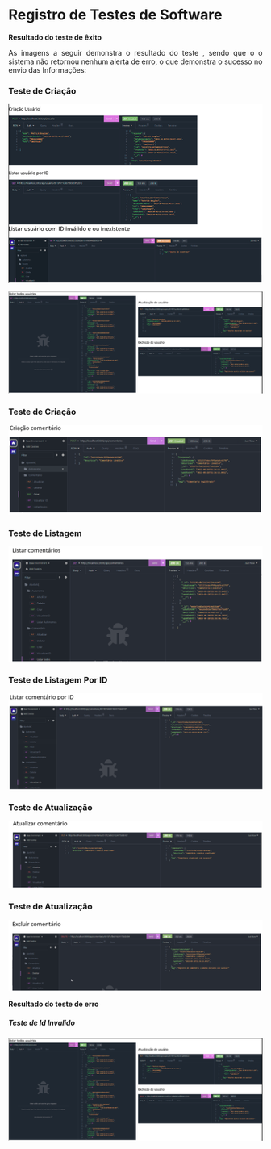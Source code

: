 # Registro de Testes de Software


<p align="justify"> <b>Resultado do teste de êxito </b></p>
<p align="justify"> As imagens a seguir demonstra o resultado do teste , sendo que o o sistema não retornou nenhum alerta de erro, o que demonstra o sucesso no envio das Informações:</p>


###  Teste de Criação
![teste](img/testes.png)

![teste](img/image.png)

###  Teste de Criação
![Listar](img/criacao.png)
### Teste de Listagem
![listar](img/Listar.png)
### Teste de Listagem Por ID
![listar id](img/listarid.png)
### Teste de Atualização
![Atualização](img/atualizar.png)
### Teste de Atualização
![atualização](img/excluir.png)

<p align="justify"> <b>Resultado do teste de erro </b></p>

##### Teste de Id Invalido
![invalido](image.png)
